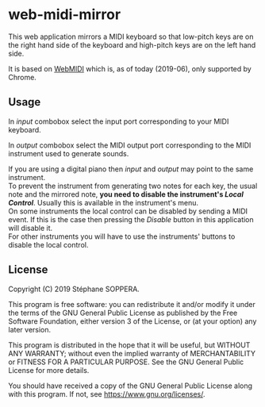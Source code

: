 # web-midi-mirror

This web application mirrors a MIDI keyboard so that low-pitch keys are on the right hand side of the keyboard and high-pitch keys are on the left hand side.

It is based on [WebMIDI](https://developer.mozilla.org/en-US/docs/Web/API/MIDIAccess#Browser_compatibility) which is, as of today (2019-06), only supported by Chrome.

## Usage

In _input_ combobox select the input port corresponding to your MIDI keyboard.

In _output_ combobox select the MIDI output port corresponding to the MIDI instrument used to generate sounds.

If you are using a digital piano then _input_ and _output_ may point to the same instrument.  
To prevent the instrument from generating two notes for each key, the usual note and the mirrored note, **you need to disable the instrument's _Local Control_**. Usually this is available in the instrument's menu.  
On some instruments the local control can be disabled by sending a MIDI event. If this is the case then pressing the _Disable_ button in this application will disable it.  
For other instruments you will have to use the instruments' buttons to disable the local control.

## License

Copyright (C) 2019 Stéphane SOPPERA.

This program is free software: you can redistribute it and/or modify
it under the terms of the GNU General Public License as published by
the Free Software Foundation, either version 3 of the License, or
(at your option) any later version.

This program is distributed in the hope that it will be useful,
but WITHOUT ANY WARRANTY; without even the implied warranty of
MERCHANTABILITY or FITNESS FOR A PARTICULAR PURPOSE.  See the
GNU General Public License for more details.

You should have received a copy of the GNU General Public License
along with this program.  If not, see <https://www.gnu.org/licenses/>.
